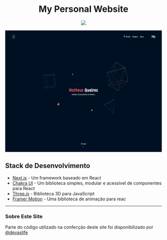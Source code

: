 <div align="center">
  <p>
    <h1>My Personal Website</h1>
    <img src="https://github.com/math-queiroz/homepage/actions/workflows/pages/pages-build-deployment/badge.svg"/>
  <p/>
  <p>
    <img src="./doc/homepage-print.png" width="720" height="392" />
  </p>
</div>

## Stack de Desenvolvimento
+ [Next.js](https://nextjs.org/) - Um framework baseado em React
+ [Chakra UI](https://chakra-ui.com/) - Um biblioteca simples, modular e acessível de componentes para React
+ [Three.js](https://threejs.org/) - Biblioteca 3D para JavaScript
+ [Framer Motion](https://www.framer.com/motion/) - Uma biblioteca de animação para reac

---

### Sobre Este Site
Parte do código utilizado na confecção deste site foi disponibilizado por [@devaslife](https://www.craftz.dog/)

